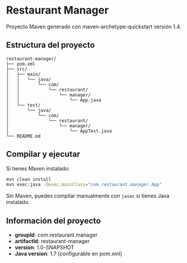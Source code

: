 # Restaurant Manager

Proyecto Maven generado con maven-archetype-quickstart versión 1.4.

## Estructura del proyecto

```
restaurant-manager/
├── pom.xml
├── src/
│   ├── main/
│   │   └── java/
│   │       └── com/
│   │           └── restaurant/
│   │               └── manager/
│   │                   └── App.java
│   └── test/
│       └── java/
│           └── com/
│               └── restaurant/
│                   └── manager/
│                       └── AppTest.java
└── README.md
```

## Compilar y ejecutar

Si tienes Maven instalado:

```bash
mvn clean install
mvn exec:java -Dexec.mainClass="com.restaurant.manager.App"
```

Sin Maven, puedes compilar manualmente con `javac` si tienes Java instalado.

## Información del proyecto

- **groupId**: com.restaurant.manager
- **artifactId**: restaurant-manager
- **version**: 1.0-SNAPSHOT
- **Java version**: 1.7 (configurable en pom.xml)
